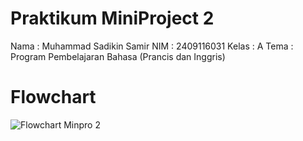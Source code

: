 # Praktikum MiniProject 2
Nama : Muhammad Sadikin Samir
NIM : 2409116031
Kelas : A
Tema : Program Pembelajaran Bahasa (Prancis dan Inggris)

# Flowchart
![Flowchart Minpro 2](https://github.com/user-attachments/assets/33d1ecff-fa2d-422d-91bf-5021a75ed044)


